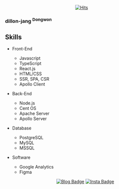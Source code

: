 <div align=center>
  
  <!-- Generate Hits : https://hits.seeyoufarm.com/ -->
  
[![Hits](https://hits.seeyoufarm.com/api/count/incr/badge.svg?url=https%3A%2F%2Fgithub.com%2Fdillonmemo)](https://hits.seeyoufarm.com)

</div>

### dillon-jang <sup>Dongwon</sup>

<!--
**DillonMemo/dillon-jang** is a ✨ _special_ ✨ repository because its `README.md` (this file) appears on your GitHub profile.

Here are some ideas to get you started:

- 🔭 I’m currently working on ...
- 🌱 I’m currently learning ...
- 👯 I’m looking to collaborate on ...
- 🤔 I’m looking for help with ...
- 💬 Ask me about ...
- 📫 How to reach me: ...
- 😄 Pronouns: ...
- ⚡ Fun fact: ...
-->

## Skills

- Front-End
  - Javascript
  - TypeScript
  - React.js
  - HTML/CSS
  - SSR, SPA, CSR
  - Apollo Client
- Back-End
  - Node.js
  - Cent OS
  - Apache Server
  - Apollo Server
- Database
  - PostgreSQL
  - MySQL
  - MSSQL
- Software
  - Google Analytics
  - Figma
  
  <div align=center>
  
  [![Blog Badge](http://img.shields.io/badge/Blog-black?style=flat-square&logo=github&link=https://dillonmemo.github.io/)](https://dillonmemo.github.io/)
  [![Insta Badge](http://img.shields.io/badge/Instagram-#E4405F?style=flat-square&logo=instagram&link=https://www.instagram.com/dillon_jang/)](https://www.instagram.com/dillon_jang/)
  
  </div>
